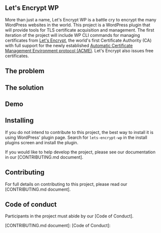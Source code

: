 ## Let's Encrypt WP

More than just a name, Let's Encrypt WP is a battle cry to encrypt the
many WordPress websites in the world. This project is a WordPress
plugin that will provide tools for TLS certificate acquisition and
management. The first iteration of the project will include WP CLI
commands for managing certificates from [Let's Encrypt], the world's
first Certificate Authority (CA) with full support for the newly
established [Automatic Certificate Management Environment protocol
(ACME)]. Let's Encrypt also issues free certificates.

## The problem

## The solution

## Demo

## Installing

If you do not intend to contribute to this project, the best way to
install it is using WordPress' plugin page. Search for
`lets-encrypt-wp` in the install plugins screen and install the plugin.

If you would like to help develop the project, please see our
documentation in our [CONTRIBUTING.md document].

## Contributing

For full details on contributing to this project, please read our
[CONTRIBUTING.md document].

## Code of conduct

Participants in the project must abide by our [Code of Conduct].

[Let's Encrypt]: https://letsencrypt.org
[Automatic Certificate Management Environment protocol (ACME)]: https://letsencrypt.github.io/acme-spec/
[CONTRIBUTING.md document]:
[Code of Conduct]: